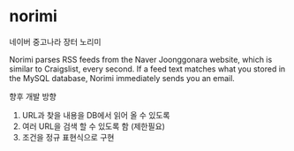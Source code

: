 norimi
======

네이버 중고나라 장터 노리미

Norimi parses RSS feeds from the Naver Joonggonara website, which is similar to Craigslist, every second. If a feed text matches what you stored in the MySQL database, Norimi immediately sends you an email.

향후 개발 방향<br/>
1. URL과 찾을 내용을 DB에서 읽어 올 수 있도록<br/>
2. 여러 URL을 검색 할 수 있도록 함 (제한필요)<br/>
3. 조건을 정규 표현식으로 구현<br/>

